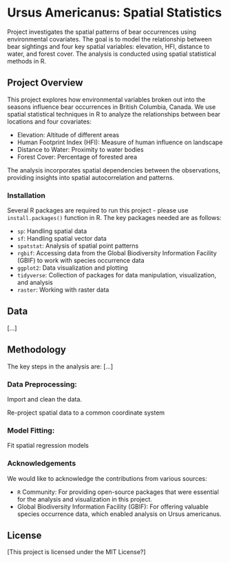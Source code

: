 # Ursus Americanus: Spatial Statistics
Project investigates the spatial patterns of bear occurrences using environmental covariates. The goal is to model the relationship between bear sightings and four key spatial variables: elevation, HFI, distance to water, and forest cover. The analysis is conducted using spatial statistical methods in R.

## Project Overview
This project explores how environmental variables broken out into the seasons influence bear occurrences in British Columbia, Canada. We use spatial statistical techniques in R to analyze the relationships between bear locations and four covariates:
- Elevation: Altitude of different areas
- Human Footprint Index (HFI): Measure of human influence on landscape
- Distance to Water: Proximity to water bodies
- Forest Cover: Percentage of forested area

The analysis incorporates spatial dependencies between the observations, providing insights into spatial autocorrelation and patterns.

### Installation
Several R packages are required to run this project - please use `install.packages()` function in R. The key packages needed are as follows:
- `sp`: Handling spatial data 
- `sf`: Handling spatial vector data
- `spatstat`: Analysis of spatial point patterns
- `rgbif`: Accessing data from the Global Biodiversity Information Facility (GBIF) to work with species occurrence data
- `ggplot2`: Data visualization and plotting
- `tidyverse`: Collection of packages for data manipulation, visualization, and analysis
- `raster`: Working with raster data 

## Data
[...]

## Methodology

The key steps in the analysis are:
[...]

### Data Preprocessing:

Import and clean the data.

Re-project spatial data to a common coordinate system 

### Model Fitting:

Fit spatial regression models 


### Acknowledgements
We would like to acknowledge the contributions from various sources:

- `R` Community: For providing open-source packages that were essential for the analysis and visualization in this project.
- Global Biodiversity Information Facility (GBIF): For offering valuable species occurrence data, which enabled analysis on Ursus americanus.

## License
[This project is licensed under the MIT License?]
